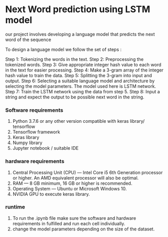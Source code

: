 # Next Word prediction using LSTM model

our project involves developing a language model that predicts the next word of the sequence 

To design a language model we follow the set of steps :

Step 1: Tokenizing the words in the text.
Step 2: Preprocessing the tokenized words.
Step 3: Give appropriate integer hash value to each word in the text for
easier processing.
Step 4: Make a 3-gram array of the integer hash value to train the data.
Step 5: Splitting the 3-gram into input and output.
Step 6: Selecting a suitable language model and architecture by selecting the
model parameters. The model used here is LSTM network.
Step 7: Train the LSTM network using the data from step 5.
Step 8: Input a string and expect the output to be possible next word in the
string.

<h3> Software requirements </h3>

1. Python 3.7.6 or any other version compatible with keras library/
tensorflow
2. Tensorflow framework
3. Keras library
4. Numpy library
5. Jupyter notebook / suitable IDE

<h3> hardware requirements </h3>

1. Central Processing Unit (CPU) — Intel Core i5 6th Generation processor
or higher. An AMD equivalent processor will also be optimal.
2. RAM — 8 GB minimum, 16 GB or higher is recommended.
3. Operating System — Ubuntu or Microsoft Windows 10.
4. NVIDIA GPU to execute keras library.

<h3> runtime </h3>

1. To run the .ipynb file make sure the software and hardware requirements in fulfilled and run each cell individually.
2. change the model parameters depending on the size of the dataset.
